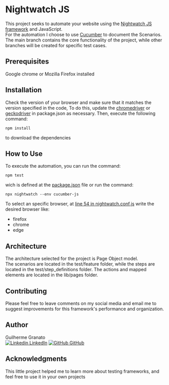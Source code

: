 # **Nightwatch JS**

This project seeks to automate your website using the [Nightwatch JS framework](https://nightwatchjs.org) and JavaScript.\
For the automation I choose to use [Cucumber](https://cucumber.io) to document the Scenarios.\
The main branch contains the core functionality of the project, while other branches will be created for specific test cases.

## **Prerequisites**
Google chrome or Mozilla Firefox installed

## **Installation**
Check the version of your browser and make sure that it matches the version specified in the code,
To do this, update the [chromedriver](package.json) or [geckodriver](package.json) in package.json as necessary. Then, execute the following command:
 ``` 
 npm install
 ``` 
 to download the dependencies 

## **How to Use**
To execute the automation, you can run the command:
```
npm test
```
wich is defined at the [package.json](package.json) file or run the command:
```
npx nightwatch --env cucumber-js 
```
To select an specific browser, at [line 54 in nightwatch.conf.js](nightwatch.conf.js?plain=1#L55) write the desired browser like:
- firefox
- chrome
- edge

## **Architecture**
The architecture selected for the project is Page Object model.\
The scenarios are located in the test/feature folder, while the steps are located in the test/step_definitions folder. The actions and mapped elements are located in the lib/pages folder.

## **Contributing**
Please feel free to leave comments on my social media and email me to suggest improvements for this framework's performance and organization.

## **Author**
Guilherme Granato \
 [![Linkedin](https://i.stack.imgur.com/gVE0j.png) LinkedIn](https://www.linkedin.com/in/guilherme-granato/)
 [![GitHub](https://i.stack.imgur.com/tskMh.png) GitHub](https://github.com/GfGranato/)

## **Acknowledgments**
This little project helped me to learn more about testing frameworks, and feel free to use it in your own projects
